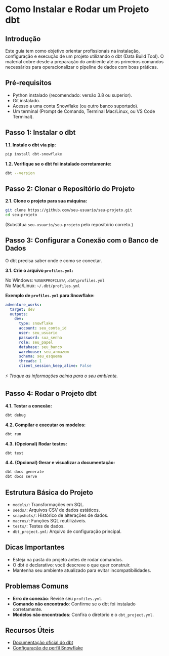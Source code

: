 # Como Instalar e Rodar um Projeto dbt

## Introdução
Este guia tem como objetivo orientar profissionais na instalação, configuração e execução de um projeto utilizando o dbt (Data Build Tool). O material cobre desde a preparação do ambiente até os primeiros comandos necessários para operacionalizar o pipeline de dados com boas práticas.

## Pré-requisitos
- Python instalado (recomendado: versão 3.8 ou superior).
- Git instalado.
- Acesso a uma conta Snowflake (ou outro banco suportado).
- Um terminal (Prompt de Comando, Terminal Mac/Linux, ou VS Code Terminal).

## Passo 1: Instalar o dbt
**1.1. Instale o dbt via pip:**
```bash
pip install dbt-snowflake
```

**1.2. Verifique se o dbt foi instalado corretamente:**
```bash
dbt --version
```

## Passo 2: Clonar o Repositório do Projeto
**2.1. Clone o projeto para sua máquina:**
```bash
git clone https://github.com/seu-usuario/seu-projeto.git
cd seu-projeto
```
(Substitua `seu-usuario/seu-projeto` pelo repositório correto.)

## Passo 3: Configurar a Conexão com o Banco de Dados
O dbt precisa saber onde e como se conectar.

**3.1. Crie o arquivo `profiles.yml`:**

No Windows: `%USERPROFILE%\.dbt\profiles.yml`  
No Mac/Linux: `~/.dbt/profiles.yml`

**Exemplo de `profiles.yml` para Snowflake:**
```yaml
adventure_works:
  target: dev
  outputs:
    dev:
      type: snowflake
      account: seu_conta_id
      user: seu_usuario
      password: sua_senha
      role: seu_papel
      database: seu_banco
      warehouse: seu_armazem
      schema: seu_esquema
      threads: 1
      client_session_keep_alive: False
```
⚡ *Troque as informações acima para o seu ambiente.*

## Passo 4: Rodar o Projeto dbt

**4.1. Testar a conexão:**
```bash
dbt debug
```

**4.2. Compilar e executar os modelos:**
```bash
dbt run
```

**4.3. (Opcional) Rodar testes:**
```bash
dbt test
```

**4.4. (Opcional) Gerar e visualizar a documentação:**
```bash
dbt docs generate
dbt docs serve
```

## Estrutura Básica do Projeto
- `models/`: Transformações em SQL.
- `seeds/`: Arquivos CSV de dados estáticos.
- `snapshots/`: Histórico de alterações de dados.
- `macros/`: Funções SQL reutilizáveis.
- `tests/`: Testes de dados.
- `dbt_project.yml`: Arquivo de configuração principal.

## Dicas Importantes
- Esteja na pasta do projeto antes de rodar comandos.
- O dbt é declarativo: você descreve o que quer construir.
- Mantenha seu ambiente atualizado para evitar incompatibilidades.

## Problemas Comuns
- **Erro de conexão**: Revise seu `profiles.yml`.
- **Comando não encontrado**: Confirme se o dbt foi instalado corretamente.
- **Modelos não encontrados**: Confira o diretório e o `dbt_project.yml`.

## Recursos Úteis
- [Documentação oficial do dbt](https://docs.getdbt.com/)
- [Configuração de perfil Snowflake](https://docs.getdbt.com/reference/warehouse-profiles/snowflake-profile)
